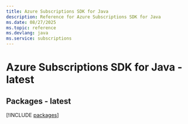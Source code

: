 ```yaml
---
title: Azure Subscriptions SDK for Java
description: Reference for Azure Subscriptions SDK for Java
ms.date: 08/27/2025
ms.topic: reference
ms.devlang: java
ms.service: subscriptions
---
```

# Azure Subscriptions SDK for Java - latest
## Packages - latest
[!INCLUDE [packages](subscriptions-index.md)]